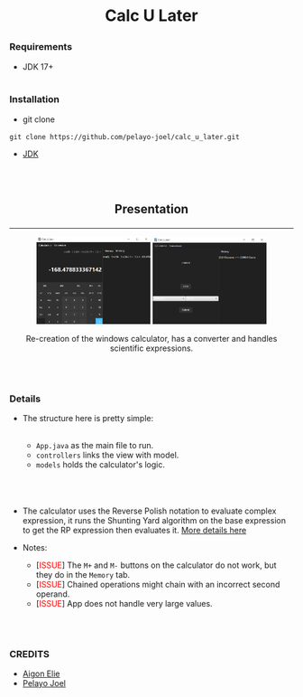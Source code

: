 # <p align="center">**Calc U Later**</p>



### __Requirements__


- JDK 17+
<br></br>


### Installation

- git clone
```
git clone https://github.com/pelayo-joel/calc_u_later.git
```

- [JDK](https://www.oracle.com/fr/java/technologies/downloads/)

<br></br>


## <p align="center">**Presentation**</p>
---
<div align="center"><img src="src/main/resources/com/example/calc_u_later/readme-image-2.png"  width="40%" height="20%">
<img src="src/main/resources/com/example/calc_u_later/readme-image-1.png"  width="40%" height="20%"></div>

<p align="center">Re-creation of the windows calculator, has a converter and handles scientific expressions.</p>
<br></br>

### **Details**
- The structure here is pretty simple:
<br></br>

    - ``App.java`` as the main file to run.
    - ``controllers`` links the view with model.
    - ``models`` holds the calculator's logic.
<br></br>
<br></br>

- The calculator uses the Reverse Polish notation to evaluate complex expression, it runs the Shunting Yard algorithm on the base expression to get the RP expression then evaluates it. [More details here](https://brilliant.org/wiki/shunting-yard-algorithm/#:~:text=The%20shunting%20yard%20algorithm%20is,account%20the%20order%20of%20precedence.)

- Notes: 
    - [<span style="color: red">ISSUE</span>] The ``M+`` and ``M-`` buttons on the calculator do not work, but they do in the ``Memory`` tab.
    - [<span style="color: red">ISSUE</span>] Chained operations might chain with an incorrect second operand.
    - [<span style="color: red">ISSUE</span>] App does not handle very large values.

<br></br>
### **CREDITS** 

- [Aigon Elie](https://github.com/elie-aigon)
- [Pelayo Joel](https://github.com/pelayo-joel)

